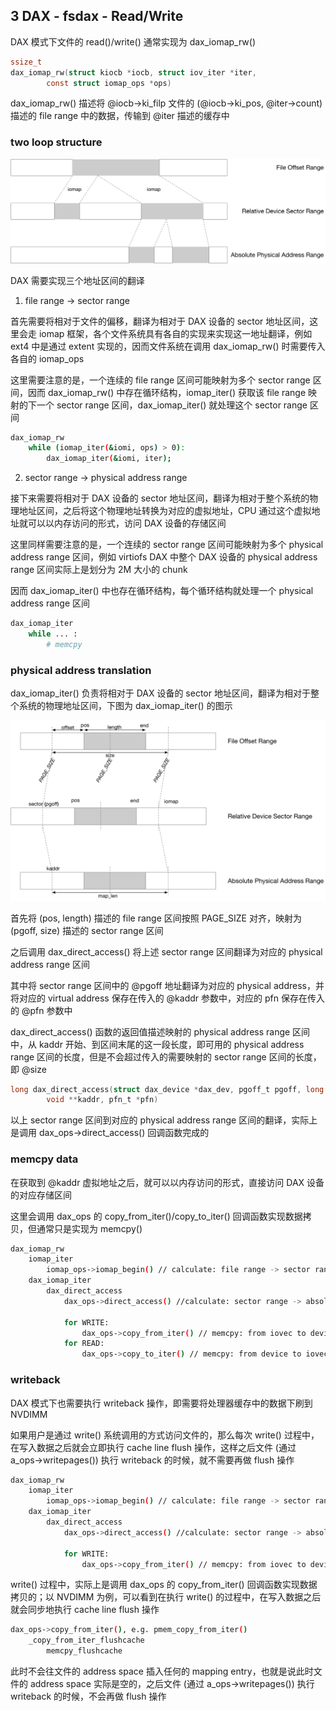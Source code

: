 ## 3 DAX - fsdax - Read/Write


DAX 模式下文件的 read()/write() 通常实现为 dax_iomap_rw()

```c
ssize_t
dax_iomap_rw(struct kiocb *iocb, struct iov_iter *iter,
		const struct iomap_ops *ops)
```

dax_iomap_rw() 描述将 @iocb->ki_filp 文件的 (@iocb->ki_pos, @iter->count) 描述的 file range 中的数据，传输到 @iter 描述的缓存中


### two loop structure

![dax_address_range](media/16359055244948/dax_address_range.jpg)

DAX 需要实现三个地址区间的翻译

1. file range -> sector range

首先需要将相对于文件的偏移，翻译为相对于 DAX 设备的 sector 地址区间，这里会走 iomap 框架，各个文件系统具有各自的实现来实现这一地址翻译，例如 ext4 中是通过 extent 实现的，因而文件系统在调用 dax_iomap_rw() 时需要传入各自的 iomap_ops

这里需要注意的是，一个连续的 file range 区间可能映射为多个 sector range 区间，因而 dax_iomap_rw() 中存在循环结构，iomap_iter() 获取该 file range 映射的下一个 sector range 区间，dax_iomap_iter() 就处理这个 sector range 区间

```sh
dax_iomap_rw
    while (iomap_iter(&iomi, ops) > 0):
        dax_iomap_iter(&iomi, iter);
```


2. sector range -> physical address range

接下来需要将相对于 DAX 设备的 sector 地址区间，翻译为相对于整个系统的物理地址区间，之后将这个物理地址转换为对应的虚拟地址，CPU 通过这个虚拟地址就可以以内存访问的形式，访问 DAX 设备的存储区间

这里同样需要注意的是，一个连续的 sector range 区间可能映射为多个 physical address range 区间，例如 virtiofs DAX 中整个 DAX 设备的 physical address range 区间实际上是划分为 2M 大小的 chunk

因而 dax_iomap_iter() 中也存在循环结构，每个循环结构就处理一个 physical address range 区间

```sh
dax_iomap_iter
    while ... :
        # memcpy
```


### physical address translation

dax_iomap_iter() 负责将相对于 DAX 设备的 sector 地址区间，翻译为相对于整个系统的物理地址区间，下图为 dax_iomap_iter() 的图示

![dax_address_translation](media/16359055244948/dax_address_translation.jpg)

首先将 (pos, length) 描述的 file range 区间按照 PAGE_SIZE 对齐，映射为 (pgoff, size) 描述的 sector range 区间

之后调用 dax_direct_access() 将上述 sector range 区间翻译为对应的 physical address range 区间

其中将 sector range 区间中的 @pgoff 地址翻译为对应的 physical address，并将对应的 virtual address 保存在传入的 @kaddr 参数中，对应的 pfn 保存在传入的 @pfn 参数中

dax_direct_access() 函数的返回值描述映射的 physical address range 区间中，从 kaddr 开始、到区间末尾的这一段长度，即可用的 physical address range 区间的长度，但是不会超过传入的需要映射的 sector range 区间的长度，即 @size

```c
long dax_direct_access(struct dax_device *dax_dev, pgoff_t pgoff, long nr_pages,
		void **kaddr, pfn_t *pfn)
```


以上 sector range 区间到对应的 physical address range 区间的翻译，实际上是调用 dax_ops->direct_access() 回调函数完成的


### memcpy data

在获取到 @kaddr 虚拟地址之后，就可以以内存访问的形式，直接访问 DAX 设备的对应存储区间

这里会调用 dax_ops 的 copy_from_iter()/copy_to_iter() 回调函数实现数据拷贝，但通常只是实现为 memcpy()

```sh
dax_iomap_rw
    iomap_iter
        iomap_ops->iomap_begin() // calculate: file range -> sector range
    dax_iomap_iter
        dax_direct_access
            dax_ops->direct_access() //calculate: sector range -> absolute virtual address

            for WRITE:
                dax_ops->copy_from_iter() // memcpy: from iovec to device
            for READ:
                dax_ops->copy_to_iter() // memcpy: from device to iovec
```


### writeback

DAX 模式下也需要执行 writeback 操作，即需要将处理器缓存中的数据下刷到 NVDIMM

如果用户是通过 write() 系统调用的方式访问文件的，那么每次 write() 过程中，在写入数据之后就会立即执行 cache line flush 操作，这样之后文件 (通过 a_ops->writepages()) 执行 writeback 的时候，就不需要再做 flush 操作

```sh
dax_iomap_rw
    iomap_iter
        iomap_ops->iomap_begin() // calculate: file range -> sector range
    dax_iomap_iter
        dax_direct_access
            dax_ops->direct_access() //calculate: sector range -> absolute virtual address

            for WRITE:
                dax_ops->copy_from_iter() // memcpy: from iovec to device
```

write() 过程中，实际上是调用 dax_ops 的 copy_from_iter() 回调函数实现数据拷贝的；以 NVDIMM 为例，可以看到在执行 write() 的过程中，在写入数据之后就会同步地执行 cache line flush 操作

```sh
dax_ops->copy_from_iter(), e.g. pmem_copy_from_iter()
    _copy_from_iter_flushcache
        memcpy_flushcache
```


此时不会往文件的 address space 插入任何的 mapping entry，也就是说此时文件的 address space 实际是空的，之后文件 (通过 a_ops->writepages()) 执行 writeback 的时候，不会再做 flush 操作

